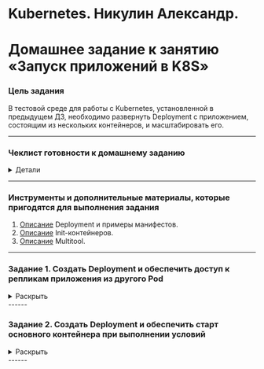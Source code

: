 # Kubernetes. Никулин Александр. 
# Домашнее задание к занятию «Запуск приложений в K8S»

### Цель задания

В тестовой среде для работы с Kubernetes, установленной в предыдущем ДЗ, необходимо развернуть Deployment с приложением, состоящим из нескольких контейнеров, и масштабировать его.

------

### Чеклист готовности к домашнему заданию
<details>
  <summary>Детали</summary>

  1. Установленное k8s-решение (например, MicroK8S).
  2. Установленный локальный kubectl.
  3. Редактор YAML-файлов с подключённым git-репозиторием.
</details>

------

### Инструменты и дополнительные материалы, которые пригодятся для выполнения задания

1. [Описание](https://kubernetes.io/docs/concepts/workloads/controllers/deployment/) Deployment и примеры манифестов.
2. [Описание](https://kubernetes.io/docs/concepts/workloads/pods/init-containers/) Init-контейнеров.
3. [Описание](https://github.com/wbitt/Network-MultiTool) Multitool.

------

### Задание 1. Создать Deployment и обеспечить доступ к репликам приложения из другого Pod
<details>
  <summary>Раскрыть</summary>

  1. Создать Deployment приложения, состоящего из двух контейнеров — nginx и multitool. Решить возникшую ошибку.
      > Подготовил [deployment](nginx.deployment.yaml): 
      > ```
      > apiVersion: apps/v1
      > kind: Deployment
      > metadata:
      >   name: nginx-deployment
      >   labels:
      >     app: nginx
      > spec:
      >   replicas: 1
      >   selector:
      >     matchLabels:
      >       app: nginx
      >   template:
      >     metadata:
      >       labels:
      >         app: nginx
      >     spec:
      >       containers:
      >       - name: nginx
      >         image: nginx:latest
      >         ports:
      >         - containerPort: 80
      >       - name: multitool
      >         image: wbitt/network-multitool
      >         env:
      >         - name: HTTP_PORT
      >           value: "1180"
      >         - name: HTTPS_PORT
      >           value: "11443"
      >         ports:
      >         - containerPort: 1180
      >           name: http-port
      >         - containerPort: 11443
      >           name: https-port
      > ```
      > РАзвернул в кубере: ![alt text](images/image100.png)\
      > ![alt text](images/image99.png)\
      > ![alt text](images/image98.png)
  2. После запуска увеличить количество реплик работающего приложения до 2.
      > ![alt text](images/image97.png)
  3. Продемонстрировать количество подов до и после масштабирования.
      > Из старой картинкии, где запускал первый раз: \
      > ![alt text](images/image100.png)\
      > после применения: \
      > ![alt text](images/image96.png)
  4. Создать Service, который обеспечит доступ до реплик приложений из п.1.
      > Подготовил [service](nginx.svc.yaml)
      > ```
      > apiVersion: v1
      > kind: Service
      > metadata:
      >   name: nginx-svc
      > spec:
      >   selector:
      >     app: nginx
      >   ports:
      >     - name: http
      >       protocol: TCP
      >       port: 80
      >       targetPort: 80
      >       port: 1180
      >       targetPort: 1180
      >       port: 11443
      >       targetPort: 11443
      > ```
      > ![alt text](images/image95.png)
  5. Создать отдельный Pod с приложением multitool и убедиться с помощью `curl`, что из пода есть доступ до приложений из п.1.
      > [pod](multitool.pod.yaml) \
      > ```
      > apiVersion: v1
      > kind: Pod
      > metadata:
      >   name: multitool-tmp
      > spec:
      >   containers:
      >   - name: multitool-tmp
      >     image: wbitt/network-multitool
      >     env:
      >     - name: HTTP_PORT
      >       value: "1180"
      >     - name: HTTPS_PORT
      >       value: "11443"
      >     ports:
      >     - containerPort: 1180
      >       name: http-port
      >     - containerPort: 11443
      >       name: https-port
      > ```
      > ![alt text](images/image94.png) \
      > ![alt text](images/image91.png)

</details>
------

### Задание 2. Создать Deployment и обеспечить старт основного контейнера при выполнении условий
<details>
  <summary>Раскрыть</summary>

  1. Создать Deployment приложения nginx и обеспечить старт контейнера только после того, как будет запущен сервис этого приложения.
      > [deployment](nginx.2.deployment.yaml)
  2. Убедиться, что nginx не стартует. В качестве Init-контейнера взять busybox.
      > [deployment](nginx.2.deployment.yaml) \
      > Дублирую код:
      > ```
      > apiVersion: apps/v1
      > kind: Deployment
      > metadata:
      >   name: nginx-init-deploy
      >   namespace: netology
      > spec:
      >   selector:
      >     matchLabels:
      >       app: nginx-init
      >   replicas: 1
      >   template:
      >     metadata:
      >       labels:
      >         app: nginx-init
      >     spec:
      >       containers:
      >       - name: nginx
      >         image: nginx:latest
      >         ports:
      >         - containerPort: 80
      >       initContainers:
      >       - name: delay
      >         image: busybox
      >         command: ['sh', '-c', "until nslookup nginx-init-svc.$(cat /var/run/secrets/kubernetes.io/serviceaccount/namespace).svc.cluster.local; do echo waiting for nginx-init-svc; sleep 2; done"]
      > ```
      > Используем busybox и проверяем что нет в окружение нужного сервиса \
      > Результаты запуска \
      > ![alt text](images/image90.png) \
      > ![alt text](images/image89.png)
  3. Создать и запустить Service. Убедиться, что Init запустился.
      > [text](nginx.2.svc.yaml)
      > ```
      > apiVersion: v1
      > kind: Service
      > metadata:
      >   name: nginx-init-svc
      >   namespace: netology
      > spec:
      >   ports:
      >     - name: nginx-init
      >       port: 80
      >   selector:
      >     app: nginx-init
      > ```
      > ![alt text](images/image88.png)
  4. Продемонстрировать состояние пода до и после запуска сервиса.
      > Собственно все фото выше
</details>
------
